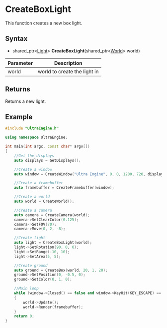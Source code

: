 # CreateBoxLight

This function creates a new box light.

## Syntax

- shared_ptr<[Light](Light.md)\> **CreateBoxLight**(shared_ptr<[World](World.md)\> world)

| Parameter | Description |
|---|---|
| world | world to create the light in |

## Returns

Returns a new light.

## Example

```c++
#include "UltraEngine.h"

using namespace UltraEngine;

int main(int argc, const char* argv[])
{
    //Get the displays
    auto displays = GetDisplays();

    //Create a window
    auto window = CreateWindow("Ultra Engine", 0, 0, 1280, 720, displays[0], WINDOW_CENTER | WINDOW_TITLEBAR);

    //Create a framebuffer
    auto framebuffer = CreateFramebuffer(window);

    //Create a world
    auto world = CreateWorld();

    //Create a camera
    auto camera = CreateCamera(world);
    camera->SetClearColor(0.125);
    camera->SetFOV(70);
    camera->Move(0, 2, -8);

    //Create light
    auto light = CreateBoxLight(world);
    light->SetRotation(90, 0, 0);
    light->SetRange(-10, 10);
    light->SetArea(5, 5);

    //Create ground
    auto ground = CreateBox(world, 20, 1, 20);
    ground->SetPosition(0, -0.5, 0);
    ground->SetColor(0, 1, 0);

    //Main loop
    while (window->Closed() == false and window->KeyHit(KEY_ESCAPE) == false)
    {
        world->Update();
        world->Render(framebuffer);
    }
    return 0;
}
```
